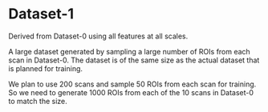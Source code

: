 # Dataset-1 #
Derived from Dataset-0 using all features at all scales.

A large dataset generated by sampling a large number of ROIs from each scan in Dataset-0. The dataset is of the same size as the actual dataset that is planned for training.

We plan to use 200 scans and sample 50 ROIs from each scan for training. So we need to generate 1000 ROIs from each of the 10 scans in Dataset-0 to match the size.
